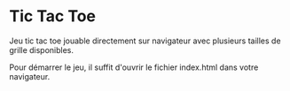 <h1>Tic Tac Toe</h1>

Jeu tic tac toe jouable directement sur navigateur avec plusieurs tailles de grille disponibles. 

Pour démarrer le jeu, il suffit d'ouvrir le fichier index.html dans votre navigateur.